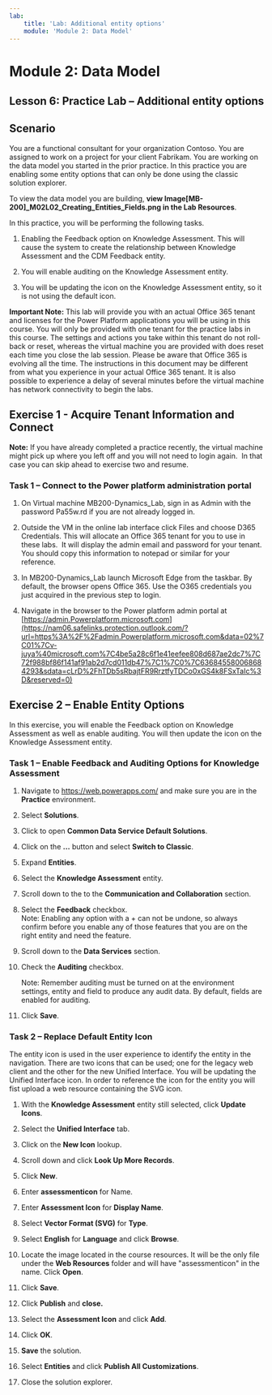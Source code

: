 ```yaml
---
lab:
    title: 'Lab: Additional entity options'
    module: 'Module 2: Data Model'
---
```


Module 2: Data Model
====================

## Lesson 6: Practice Lab – Additional entity options

Scenario
--------

You are a functional consultant for your organization Contoso. You are assigned
to work on a project for your client Fabrikam. You are working on the data model
you started in the prior practice. In this practice you are enabling some entity
options that can only be done using the classic solution explorer.

To view the data model you are building, **view  Image[MB-200]_M02L02_Creating_Entities_Fields.png in the Lab Resources**.

In this practice, you will be performing the following tasks.

1.  Enabling the Feedback option on Knowledge Assessment. This will cause the
    system to create the relationship between Knowledge Assessment and the CDM
    Feedback entity.

2.  You will enable auditing on the Knowledge Assessment entity.

3.  You will be updating the icon on the Knowledge Assessment entity, so it is
    not using the default icon.

**Important Note:** This lab will provide you with an actual Office 365 tenant
and licenses for the Power Platform applications you will be using in this
course. You will only be provided with one tenant for the practice labs in this
course. The settings and actions you take within this tenant do not roll-back or
reset, whereas the virtual machine you are provided with does reset each time
you close the lab session. Please be aware that Office 365 is evolving all the time. The
instructions in this document may be different from what you experience in your
actual Office 365 tenant. It is also possible to experience a delay of several
minutes before the virtual machine has network connectivity to begin the labs.

Exercise 1 - Acquire Tenant Information and Connect
---------------------------------------------------

**Note:** If you have already completed a practice recently, the virtual machine
might pick up where you left off and you will not need to login again.  In that
case you can skip ahead to exercise two and resume.

### Task 1 – Connect to the Power platform administration portal

1.  On Virtual machine MB200-Dynamics_Lab, sign in as Admin with the password
    Pa55w.rd if you are not already logged in.

2.  Outside the VM in the online lab interface click Files and choose D365
    Credentials. This will allocate an Office 365 tenant for you to use in these
    labs.  It will display the admin email and password for your tenant.  You
    should copy this information to notepad or similar for your reference.

3.  In MB200-Dynamics_Lab launch Microsoft Edge from the taskbar. By default,
    the browser opens Office 365. Use the O365 credentials you just acquired in
    the previous step to login.

4.  Navigate in the browser to the Power platform admin portal at
    [https://admin.Powerplatform.microsoft.com](https://nam06.safelinks.protection.outlook.com/?url=https%3A%2F%2Fadmin.Powerplatform.microsoft.com&data=02%7C01%7Cv-juya%40microsoft.com%7C4be5a28c6f1e41eefee808d687ae2dc7%7C72f988bf86f141af91ab2d7cd011db47%7C1%7C0%7C636845580068684293&sdata=cLrD%2FhTDb5sRbajtFR9RrztfyTDCo0xGS4k8FSxTaIc%3D&reserved=0)

Exercise 2 – Enable Entity Options
----------------------------------

In this exercise, you will enable the Feedback option on Knowledge Assessment as
well as enable auditing. You will then update the icon on the Knowledge
Assessment entity.

### Task 1 – Enable Feedback and Auditing Options for Knowledge Assessment

1.  Navigate to <https://web.powerapps.com/> and make sure you are in the
    **Practice** environment.

2.  Select **Solutions**.

3.  Click to open **Common Data Service Default Solutions**.

4.  Click on the **…** button and select **Switch to Classic**.

5.  Expand **Entities**.

6.  Select the **Knowledge Assessment** entity.

7.  Scroll down to the to the **Communication and Collaboration** section.

8.  Select the **Feedback** checkbox.  
    Note: Enabling any option with a + can not be undone, so always confirm
    before you enable any of those features that you are on the right entity and
    need the feature.

9.  Scroll down to the **Data Services** section.

10. Check the **Auditing** checkbox.

    Note: Remember auditing must be turned on at the environment settings,
    entity and field to produce any audit data. By default, fields are enabled
    for auditing.

11. Click **Save**.

### Task 2 – Replace Default Entity Icon 

The entity icon is used in the user experience to identify the entity in the
navigation. There are two icons that can be used; one for the legacy web client
and the other for the new Unified Interface. You will be updating the Unified
Interface icon. In order to reference the icon for the entity you will fist
upload a web resource containing the SVG icon.

1.  With the **Knowledge Assessment** entity still selected, click **Update
    Icons**.

2.  Select the **Unified Interface** tab.

3.  Click on the **New Icon** lookup.

4.  Scroll down and click **Look Up More Records**.

5.  Click **New**.

6.  Enter **assessmenticon** for Name.

7.  Enter **Assessment Icon** for **Display Name**.

8.  Select **Vector Format (SVG)** for **Type**.

9.  Select **English** for **Language** and click **Browse**.

10. Locate the image located in the course
    resources. It will be the only file under the **Web Resources** folder and will have "assessmenticon" in the name. Click **Open**.

11. Click **Save**.

12. Click **Publish** and **close.**

13. Select the **Assessment Icon** and click **Add**.

14. Click **OK**.

15. **Save** the solution.

16. Select **Entities** and click **Publish All Customizations**.

17. Close the solution explorer.



